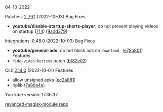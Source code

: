 04-10-2022

Patches:   [2.79.1](https://github.com/revanced/revanced-patches/compare/v2.79.0...v2.79.1) (2022-10-03)
 Bug Fixes
* **youtube/disable-startup-shorts-player:** do not prevent playing videos on startup ([714](https://github.com/revanced/revanced-patches/issues/714)) ([9a0d379](https://github.com/revanced/revanced-patches/commit/9a0d3798afd75bba5c63e1b8803dc25814586be9))

Integrations:   [0.48.0](https://github.com/revanced/revanced-integrations/compare/v0.47.1...v0.48.0) (2022-10-03)
 Bug Fixes
* **youtube/general-ads:** do not block ads on `download_` ([e78a801](https://github.com/revanced/revanced-integrations/commit/e78a8014bc8db5177648af16146078227addd1b7))
 Features
* `hide-video-buttons` patch ([bf82e02](https://github.com/revanced/revanced-integrations/commit/bf82e0219fff0eb8512adf270f43d129a62a31ac))

CLI:   [2.14.0](https://github.com/j-hc/revanced-cli/compare/v2.13.0...v2.14.0) (2022-10-01)
 Features
* allow unsigned apks ([ec2a881](https://github.com/j-hc/revanced-cli/commit/ec2a881bec6e79d1d3b67b9f7586f5913ae4b658))
* riplib ([7a8de4e](https://github.com/j-hc/revanced-cli/commit/7a8de4eb6e4ef5b4042bf27965a48188481e002b))


YouTube version: 17.36.37

[revanced-magisk-module repo](https://github.com/vuongvan/magisk-module)
